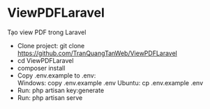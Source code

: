 # ViewPDFLaravel
Tạo view PDF trong Laravel

- Clone project: git clone https://github.com/TranQuangTanWeb/ViewPDFLaravel
- cd ViewPDFLaravel
- composer install
- Copy .env.example to .env:<br/>
 Windows: copy .env.example .env
       Ubuntu: cp .env.example .env
- Run: php artisan key:generate
- Run: php artisan serve

